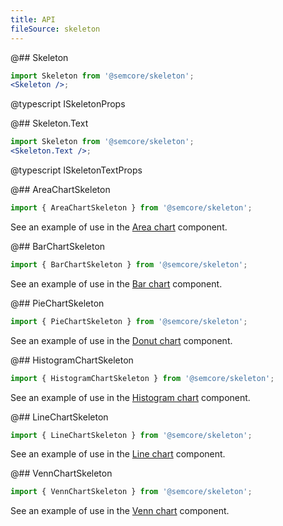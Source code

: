 ```yaml
---
title: API
fileSource: skeleton
---
```


@## Skeleton

```jsx
import Skeleton from '@semcore/skeleton';
<Skeleton />;
```

@typescript ISkeletonProps

@## Skeleton.Text

```jsx
import Skeleton from '@semcore/skeleton';
<Skeleton.Text />;
```

@typescript ISkeletonTextProps

@## AreaChartSkeleton

```jsx
import { AreaChartSkeleton } from '@semcore/skeleton';
```

See an example of use in the [Area chart](/data-display/area-chart/area-chart-recharts-code/#ac26f2) component.

@## BarChartSkeleton

```jsx
import { BarChartSkeleton } from '@semcore/skeleton';
```

See an example of use in the [Bar chart](/data-display/bar-chart/bar-chart-recharts-code/#ac26f2) component.

@## PieChartSkeleton

```jsx
import { PieChartSkeleton } from '@semcore/skeleton';
```

See an example of use in the [Donut chart](/data-display/donut-chart/donut-chart-recharts-code/#ac26f2) component.

@## HistogramChartSkeleton

```jsx
import { HistogramChartSkeleton } from '@semcore/skeleton';
```

See an example of use in the [Histogram chart](/data-display/histogram-chart/histogram-chart-code/#ac26f2) component.

@## LineChartSkeleton

```jsx
import { LineChartSkeleton } from '@semcore/skeleton';
```

See an example of use in the [Line chart](/data-display/line-chart/line-chart-recharts-code/#ac26f2) component.

@## VennChartSkeleton

```jsx
import { VennChartSkeleton } from '@semcore/skeleton';
```

See an example of use in the [Venn chart](/data-display/venn-chart/venn-chart-recharts-code/#ac26f2) component.
